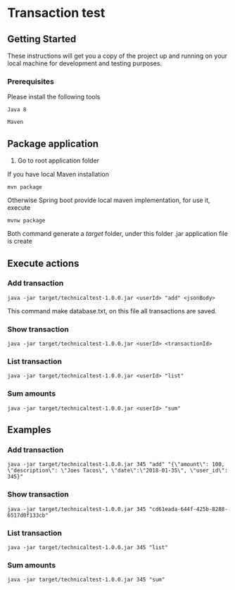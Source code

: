 # Transaction test

## Getting Started

These instructions will get you a copy of the project up and running on your local machine for development and testing purposes.

### Prerequisites

Please install the following tools

```
Java 8
```

```
Maven
```

## Package application

1. Go to root application folder

If you have local Maven installation

```
mvn package 
```
Otherwise Spring boot provide local maven implementation, for use it, execute

```
mvnw package
```
Both command generate a *target* folder, under this folder .jar application file is create  

## Execute actions

### Add transaction
```
java -jar target/technicaltest-1.0.0.jar <userId> "add" <jsonBody>
```
This command make database.txt, on this file all transactions are saved.

### Show transaction
```
java -jar target/technicaltest-1.0.0.jar <userId> <transactionId>
```

### List transaction
```
java -jar target/technicaltest-1.0.0.jar <userId> "list"
```

### Sum amounts
```
java -jar target/technicaltest-1.0.0.jar <userId> "sum"
```

## Examples

### Add transaction
```
java -jar target/technicaltest-1.0.0.jar 345 "add" "{\"amount\": 100, \"description\": \"Joes Tacos\", \"date\":\"2018-01-35\", \"user_id\": 345}"
```

### Show transaction
```
java -jar target/technicaltest-1.0.0.jar 345 "cd61eada-644f-425b-8288-6517d0f133cb"
```

### List transaction
```
java -jar target/technicaltest-1.0.0.jar 345 "list"
```

### Sum amounts
```
java -jar target/technicaltest-1.0.0.jar 345 "sum"
```
